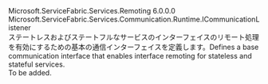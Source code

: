 <Type Name="IServiceRemotingListener" FullName="Microsoft.ServiceFabric.Services.Remoting.Runtime.IServiceRemotingListener">
  <TypeSignature Language="C#" Value="public interface IServiceRemotingListener : Microsoft.ServiceFabric.Services.Communication.Runtime.ICommunicationListener" />
  <TypeSignature Language="ILAsm" Value=".class public interface auto ansi abstract IServiceRemotingListener implements class Microsoft.ServiceFabric.Services.Communication.Runtime.ICommunicationListener" />
  <TypeSignature Language="DocId" Value="T:Microsoft.ServiceFabric.Services.Remoting.Runtime.IServiceRemotingListener" />
  <TypeSignature Language="VB.NET" Value="Public Interface IServiceRemotingListener&#xA;Implements ICommunicationListener" />
  <TypeSignature Language="F#" Value="type IServiceRemotingListener = interface&#xA;    interface ICommunicationListener" />
  <AssemblyInfo>
    <AssemblyName>Microsoft.ServiceFabric.Services.Remoting</AssemblyName>
    <AssemblyVersion>6.0.0.0</AssemblyVersion>
  </AssemblyInfo>
  <Interfaces>
    <Interface>
      <InterfaceName>Microsoft.ServiceFabric.Services.Communication.Runtime.ICommunicationListener</InterfaceName>
    </Interface>
  </Interfaces>
  <Docs>
    <summary>
            <span data-ttu-id="34400-101">ステートレスおよびステートフルなサービスのインターフェイスのリモート処理を有効にするための基本の通信インターフェイスを定義します。</span><span class="sxs-lookup"><span data-stu-id="34400-101">Defines a base communication interface that enables interface remoting for stateless and stateful services.</span></span>
            </summary>
    <remarks>To be added.</remarks>
  </Docs>
  <Members />
</Type>